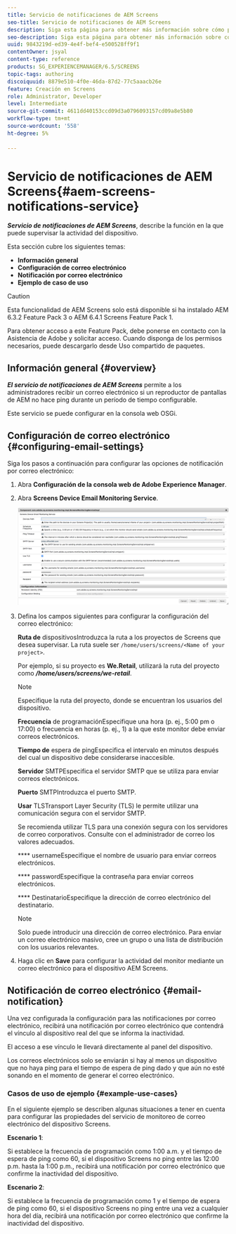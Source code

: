 ```yaml
---
title: Servicio de notificaciones de AEM Screens
seo-title: Servicio de notificaciones de AEM Screens
description: Siga esta página para obtener más información sobre cómo puede supervisar la actividad de los dispositivos.
seo-description: Siga esta página para obtener más información sobre cómo puede supervisar la actividad de los dispositivos.
uuid: 9843219d-ed39-4e4f-bef4-e500528ff9f1
contentOwner: jsyal
content-type: reference
products: SG_EXPERIENCEMANAGER/6.5/SCREENS
topic-tags: authoring
discoiquuid: 8879e510-4f0e-46da-87d2-77c5aaacb26e
feature: Creación en Screens
role: Administrator, Developer
level: Intermediate
source-git-commit: 4611dd40153ccd09d3a0796093157cd09a8e5b80
workflow-type: tm+mt
source-wordcount: '558'
ht-degree: 5%

---
```



# Servicio de notificaciones de AEM Screens{#aem-screens-notifications-service}

<!--removed from metadata: admitteddomains: @adobe.com;@caesars.com-->

***Servicio de notificaciones de AEM Screens***, describe la función en la que puede supervisar la actividad del dispositivo.

Esta sección cubre los siguientes temas:

* **Información general**
* **Configuración de correo electrónico**
* **Notificación por correo electrónico**
* **Ejemplo de caso de uso**

>[!CAUTION]
>
>Esta funcionalidad de AEM Screens solo está disponible si ha instalado AEM 6.3.2 Feature Pack 3 o AEM 6.4.1 Screens Feature Pack 1.
>
>Para obtener acceso a este Feature Pack, debe ponerse en contacto con la Asistencia de Adobe y solicitar acceso. Cuando disponga de los permisos necesarios, puede descargarlo desde Uso compartido de paquetes.

## Información general {#overview}

***El servicio de notificaciones de AEM Screens*** permite a los administradores recibir un correo electrónico si un reproductor de pantallas de AEM no hace ping durante un período de tiempo configurable.

Este servicio se puede configurar en la consola web OSGi.

## Configuración de correo electrónico {#configuring-email-settings}

Siga los pasos a continuación para configurar las opciones de notificación por correo electrónico:

1. Abra **Configuración de la consola web de Adobe Experience Manager**.
1. Abra **Screens Device Email Monitoring Service**.

   ![screen_shot_2018-04-26at4602pm](assets/screen_shot_2018-04-26at44602pm.png)

1. Defina los campos siguientes para configurar la configuración del correo electrónico:

   **Ruta de** dispositivosIntroduzca la ruta a los proyectos de Screens que desea supervisar. La ruta suele ser `/home/users/screens/<Name of your project>`.

   Por ejemplo, si su proyecto es **We.Retail**, utilizará la ruta del proyecto como ***/home/users/screens/we-retail***.

   >[!NOTE]
   >
   >Especifique la ruta del proyecto, donde se encuentran los usuarios del dispositivo.

   **Frecuencia** de programaciónEspecifique una hora (p. ej., 5:00 pm o 17:00) o frecuencia en horas (p. ej., 1) a la que este monitor debe enviar correos electrónicos.

   **Tiempo de** espera de pingEspecifica el intervalo en minutos después del cual un dispositivo debe considerarse inaccesible.

   **Servidor** SMTPEspecifica el servidor SMTP que se utiliza para enviar correos electrónicos.

   **Puerto** SMTPIntroduzca el puerto SMTP.

   **Usar** TLSTransport Layer Security (TLS) le permite utilizar una comunicación segura con el servidor SMTP.

   Se recomienda utilizar TLS para una conexión segura con los servidores de correo corporativos. Consulte con el administrador de correo los valores adecuados.

   **** usernameEspecifique el nombre de usuario para enviar correos electrónicos.

   **** passwordEspecifique la contraseña para enviar correos electrónicos.

   **** DestinatarioEspecifique la dirección de correo electrónico del destinatario.

   >[!NOTE]
   >
   >Solo puede introducir una dirección de correo electrónico. Para enviar un correo electrónico masivo, cree un grupo o una lista de distribución con los usuarios relevantes.

1. Haga clic en **Save** para configurar la actividad del monitor mediante un correo electrónico para el dispositivo AEM Screens.

## Notificación de correo electrónico {#email-notification}

Una vez configurada la configuración para las notificaciones por correo electrónico, recibirá una notificación por correo electrónico que contendrá el vínculo al dispositivo real del que se informa la inactividad.

El acceso a ese vínculo le llevará directamente al panel del dispositivo.

Los correos electrónicos solo se enviarán si hay al menos un dispositivo que no haya ping para el tiempo de espera de ping dado y que aún no esté sonando en el momento de generar el correo electrónico.

### Casos de uso de ejemplo {#example-use-cases}

En el siguiente ejemplo se describen algunas situaciones a tener en cuenta para configurar las propiedades del servicio de monitoreo de correo electrónico del dispositivo Screens.

**Escenario 1**:

Si establece la frecuencia de programación como 1:00 a.m. y el tiempo de espera de ping como 60, si el dispositivo Screens no ping entre las 12:00 p.m. hasta la 1:00 p.m., recibirá una notificación por correo electrónico que confirme la inactividad del dispositivo.

**Escenario 2**:

Si establece la frecuencia de programación como 1 y el tiempo de espera de ping como 60, si el dispositivo Screens no ping entre una vez a cualquier hora del día, recibirá una notificación por correo electrónico que confirme la inactividad del dispositivo.
